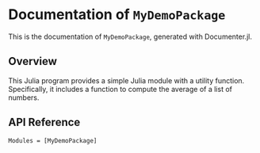 # Documentation of `MyDemoPackage`

This is the documentation of `MyDemoPackage`, generated with Documenter.jl.

## Overview

This Julia program provides a simple Julia module with a utility function. Specifically, it includes a function to compute the average of a list of numbers.

## API Reference

```@autodocs
Modules = [MyDemoPackage]
```

